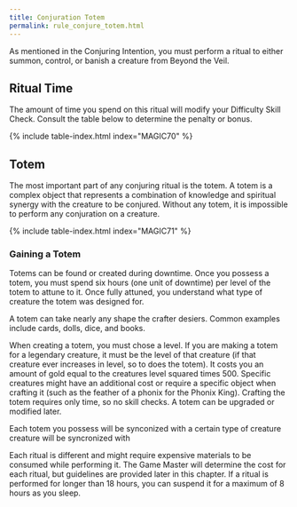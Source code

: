 ```yaml
---
title: Conjuration Totem
permalink: rule_conjure_totem.html
---
```


As mentioned in the Conjuring Intention, you must perform a ritual to either summon, control, or banish a creature from Beyond the Veil.

## Ritual Time

The amount of time you spend on this ritual will modify your Difficulty Skill Check. Consult the table below to determine the penalty or bonus.

{% include table-index.html index="MAGIC70" %}


## Totem
The most important part of any conjuring ritual is the totem. A totem is a complex object that represents a combination of knowledge and spiritual synergy with the creature to be conjured. Without any totem, it is impossible to perform any conjuration on a creature. 

{% include table-index.html index="MAGIC71" %}

### Gaining a Totem
Totems can be found or created during downtime. Once you possess a totem, you must spend six hours (one unit of downtime) per level of the totem to attune to it. Once fully attuned, you understand what type of creature the totem was designed for.

A totem can take nearly any shape the crafter desiers. Common examples include cards, dolls, dice, and books. 

When creating a totem, you must chose a level. If you are making a totem for a legendary creature, it must be the level of that creature (if that creature ever increases in level, so to does the totem). It costs you an amount of gold equal to the creatures level squared times 500. Specific creatures might have an additional cost or require a specific object when crafting it (such as the feather of a phonix for the Phonix King). Crafting the totem requires only time, so no skill checks. A totem can be upgraded or modified later.

Each totem you possess will be synconized with a certain type of creature creature will be syncronized with


Each ritual is different and might require expensive materials to be consumed while performing it. The Game Master will determine the cost for each ritual, but guidelines are provided later in this chapter. If a ritual is performed for longer than 18 hours, you can suspend it for a maximum of 8 hours as you sleep. 